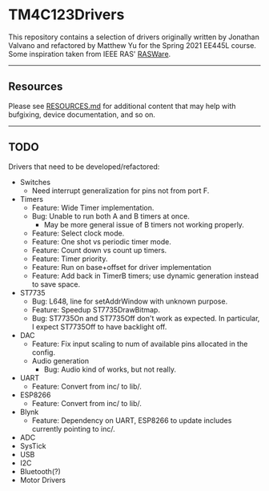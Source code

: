 # TM4C123Drivers

This repository contains a selection of drivers originally written by Jonathan Valvano and refactored by Matthew Yu for the Spring 2021 EE445L course. Some inspiration taken from IEEE RAS' [RASWare](https://github.com/ut-ras/Rasware).

---

## Resources

Please see [RESOURCES.md](resources/RESOURCES.md) for additional content that may help with bufgixing, device documentation, and so on.

---

## TODO

Drivers that need to be developed/refactored:
- Switches
    - Need interrupt generalization for pins not from port F.
- Timers
    - Feature: Wide Timer implementation.
    - Bug: Unable to run both A and B timers at once.
        - May be more general issue of B timers not working properly.
    - Feature: Select clock mode.
    - Feature: One shot vs periodic timer mode.
    - Feature: Count down vs count up timers.
    - Feature: Timer priority.
    - Feature: Run on base+offset for driver implementation
    - Feature: Add back in TimerB timers; use dynamic generation instead to save space.
- ST7735
    - Bug: L648, line for setAddrWindow with unknown purpose.
    - Feature: Speedup ST7735DrawBitmap.
    - Bug: ST7735On and ST7735Off don't work as expected. In particular, I expect ST7735Off to have backlight off.
- DAC
  - Feature: Fix input scaling to num of available pins allocated in the config.
  - Audio generation
    - Bug: Audio kind of works, but not really.
- UART
    - Feature: Convert from inc/ to lib/.
- ESP8266
    - Feature: Convert from inc/ to lib/.
- Blynk
  - Feature: Dependency on UART, ESP8266 to update includes currently pointing to inc/.
- ADC
- SysTick
- USB
- I2C
- Bluetooth(?)
- Motor Drivers
